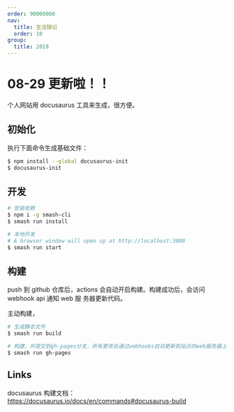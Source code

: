 ```yaml
---
order: 90000000
nav:
  title: 生活随记
  order: 10
group:
  title: 2019
---
```


# 08-29 更新啦！！

个人网站用 docusaurus 工具来生成，很方便。

## 初始化

执行下面命令生成基础文件：

```bash
$ npm install --global docusaurus-init
$ docusaurus-init
```

## 开发

```bash
# 安装依赖
$ npm i -g smash-cli
$ smash run install

# 本地开发
# A browser window will open up at http://localhost:3000
$ smash run start
```

## 构建

push 到 github 仓库后，actions 会自动开启构建。构建成功后，会访问 webhook api 通知 web 服
务器更新代码。

主动构建，

```bash
# 生成静态文件
$ smash run build

# 构建，并提交到gh-pages分支，所有更改会通过webhooks自动更新到站点的web服务器上
$ smash run gh-pages
```

## Links

docusaurus 构建文档：
<a href="https://docusaurus.io/docs/en/commands#docusaurus-build" target="_blank" rel="nofollow">https://docusaurus.io/docs/en/commands#docusaurus-build</a>
